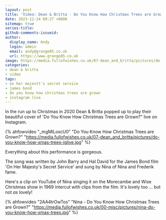 ```yaml
---
layout: post
title: 'Video: Dean & Britta - Do You Know How Christmas Trees are Grown?'
date: 2023-12-24 09:27 +0000
sitemap: true
series-title:
github-comments-issueid:
author:
  display_name: Andy
  login: admin
  email: andy@grange85.co.uk
  url: https://www.grange85.co.uk
image: https://media.fullofwishes.co.uk/07-dean_and_britta/pictures/do-you-know-how-xmas-trees-iglive.jpg
categories:
- dean & britta
- video
tags:
- on her majestt's secret service
- james bond
- do you know how christmas trees are grown
- instagram live
---
```

In the run up to Christmas in 2020 Dean & Britta popped up to play their beautiful cover of 'Do You Know How Christmas Trees are Grown?" live on Instagram.

{% ahfowvideo "_mgMlLoxcU0" "Do You Know How Christmas Trees are Grown?" "https://media.fullofwishes.co.uk/07-dean_and_britta/pictures/do-you-know-how-xmas-trees-iglive.jpg" %}

Everything about this performance is gorgeous.

The song was written by John Barry and Hal David for the James Bond film 'On Her Majesty's Secret Service' and sung by Nina of Nina and Frederik fame.

<!--more-->

Here's a clip on YouTube of Nina singing it on the Morecambe and Wise Christmas show in 1969 intercut with clips from the film. It's lovely too ... but not _as_ lovely!

{% ahfowvideo "2AA4trOwTos" "Nina - Do You Know How Christmas Trees are Grown?" "https://media.fullofwishes.co.uk/00-misc/pictures/nina-do-you-know-how-xmas-trees.jpg" %}

